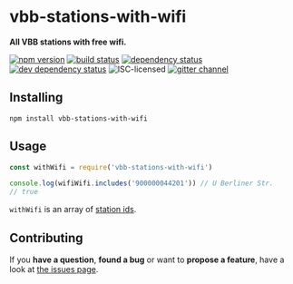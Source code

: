 # vbb-stations-with-wifi

**All VBB stations with free wifi.**

[![npm version](https://img.shields.io/npm/v/vbb-stations-with-wifi.svg)](https://www.npmjs.com/package/vbb-stations-with-wifi)
[![build status](https://img.shields.io/travis/derhuerst/vbb-stations-with-wifi.svg)](https://travis-ci.org/derhuerst/vbb-stations-with-wifi)
[![dependency status](https://img.shields.io/david/derhuerst/vbb-stations-with-wifi.svg)](https://david-dm.org/derhuerst/vbb-stations-with-wifi)
[![dev dependency status](https://img.shields.io/david/dev/derhuerst/vbb-stations-with-wifi.svg)](https://david-dm.org/derhuerst/vbb-stations-with-wifi#info=devDependencies)
![ISC-licensed](https://img.shields.io/github/license/derhuerst/vbb-stations-with-wifi.svg)
[![gitter channel](https://badges.gitter.im/derhuerst/vbb-rest.svg)](https://gitter.im/derhuerst/vbb-rest)


## Installing

```shell
npm install vbb-stations-with-wifi
```


## Usage

```js
const withWifi = require('vbb-stations-with-wifi')

console.log(wifiWifi.includes('900000044201')) // U Berliner Str.
// true
```

`withWifi` is an array of [station ids](https://github.com/derhuerst/vbb-stations#vbb-stations-).


## Contributing

If you **have a question**, **found a bug** or want to **propose a feature**, have a look at [the issues page](https://github.com/derhuerst/location/issues).
